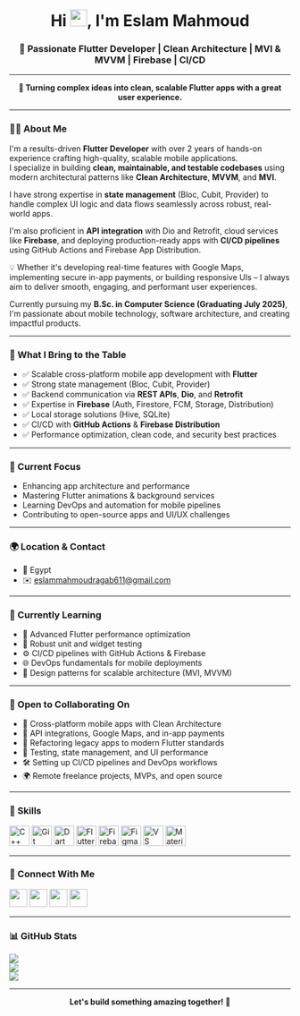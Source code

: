 <h1 align="center">Hi <img src="https://user-images.githubusercontent.com/18350557/176309783-0785949b-9127-417c-8b55-ab5a4333674e.gif" width="30" />, I'm Eslam Mahmoud</h1>

<h3 align="center">🚀 Passionate Flutter Developer | Clean Architecture | MVI & MVVM | Firebase | CI/CD</h3>

---

<p align="center">
  <b>🌟 Turning complex ideas into clean, scalable Flutter apps with a great user experience.</b>
</p>

---

### 👨‍💻 About Me

I'm a results-driven **Flutter Developer** with over 2 years of hands-on experience crafting high-quality, scalable mobile applications.  
I specialize in building **clean, maintainable, and testable codebases** using modern architectural patterns like **Clean Architecture**, **MVVM**, and **MVI**.

I have strong expertise in **state management** (Bloc, Cubit, Provider) to handle complex UI logic and data flows seamlessly across robust, real-world apps.

I'm also proficient in **API integration** with Dio and Retrofit, cloud services like **Firebase**, and deploying production-ready apps with **CI/CD pipelines** using GitHub Actions and Firebase App Distribution.

💡 Whether it's developing real-time features with Google Maps, implementing secure in-app payments, or building responsive UIs – I always aim to deliver smooth, engaging, and performant user experiences.

Currently pursuing my **B.Sc. in Computer Science (Graduating July 2025)**, I'm passionate about mobile technology, software architecture, and creating impactful products.

---

### 🧰 What I Bring to the Table

- ✅ Scalable cross-platform mobile app development with **Flutter**
- ✅ Strong state management (Bloc, Cubit, Provider)
- ✅ Backend communication via **REST APIs**, **Dio**, and **Retrofit**
- ✅ Expertise in **Firebase** (Auth, Firestore, FCM, Storage, Distribution)
- ✅ Local storage solutions (Hive, SQLite)
- ✅ CI/CD with **GitHub Actions** & **Firebase Distribution**
- ✅ Performance optimization, clean code, and security best practices

---

### 🚀 Current Focus

- Enhancing app architecture and performance
- Mastering Flutter animations & background services
- Learning DevOps and automation for mobile pipelines
- Contributing to open-source apps and UI/UX challenges

---

### 🌍 Location & Contact

- 📍 Egypt  
- ✉️ [eslammahmoudragab611@gmail.com](mailto:eslammahmoudragab611@gmail.com)

---

### 🧠 Currently Learning

- 🔧 Advanced Flutter performance optimization
- 🧪 Robust unit and widget testing
- ⚙️ CI/CD pipelines with GitHub Actions & Firebase
- 🌐 DevOps fundamentals for mobile deployments
- 🧠 Design patterns for scalable architecture (MVI, MVVM)

---

### 🤝 Open to Collaborating On

- 🚀 Cross-platform mobile apps with Clean Architecture
- 🔌 API integrations, Google Maps, and in-app payments
- 🧱 Refactoring legacy apps to modern Flutter standards
- 🧪 Testing, state management, and UI performance
- 🛠️ Setting up CI/CD pipelines and DevOps workflows
- 🌍 Remote freelance projects, MVPs, and open source

---

### 🎯 Skills

<p align="left">
  <img src="https://raw.githubusercontent.com/danielcranney/readme-generator/main/public/icons/skills/cplusplus-colored.svg" width="36" height="36" alt="C++" title="C++" />
  <img src="https://raw.githubusercontent.com/danielcranney/readme-generator/main/public/icons/skills/git-colored.svg" width="36" height="36" alt="Git" title="Git" />
  <img src="https://raw.githubusercontent.com/danielcranney/readme-generator/main/public/icons/skills/dart-colored.svg" width="36" height="36" alt="Dart" title="Dart" />
  <img src="https://raw.githubusercontent.com/danielcranney/readme-generator/main/public/icons/skills/flutter-colored.svg" width="36" height="36" alt="Flutter" title="Flutter" />
  <img src="https://raw.githubusercontent.com/danielcranney/readme-generator/main/public/icons/skills/firebase-colored.svg" width="36" height="36" alt="Firebase" title="Firebase" />
  <img src="https://raw.githubusercontent.com/danielcranney/readme-generator/main/public/icons/skills/figma-colored.svg" width="36" height="36" alt="Figma" title="Figma" />
  <img src="https://raw.githubusercontent.com/danielcranney/readme-generator/main/public/icons/skills/visualstudiocode-colored.svg" width="36" height="36" alt="VS Code" title="VS Code" />
  <img src="https://raw.githubusercontent.com/danielcranney/readme-generator/main/public/icons/skills/materialui-colored.svg" width="36" height="36" alt="Material UI" title="Material UI" />
</p>

---

### 🔗 Connect With Me

<p align="left">
  <a href="https://github.com/Eslam-mahmou" target="_blank"><img src="https://raw.githubusercontent.com/danielcranney/readme-generator/main/public/icons/socials/github.svg" width="32" height="32" /></a>
  <a href="https://www.linkedin.com/in/eslam-mahmoud611" target="_blank"><img src="https://raw.githubusercontent.com/danielcranney/readme-generator/main/public/icons/socials/linkedin.svg" width="32" height="32" /></a>
  <a href="https://www.instagram.com/eslam.mahmoud.18" target="_blank"><img src="https://raw.githubusercontent.com/danielcranney/readme-generator/main/public/icons/socials/instagram.svg" width="32" height="32" /></a>
  <a href="https://www.facebook.com/share/1AuPRz5Upt/" target="_blank"><img src="https://raw.githubusercontent.com/danielcranney/readme-generator/main/public/icons/socials/facebook.svg" width="32" height="32" /></a>
</p>

---

### 📊 GitHub Stats

<p align="left">
  <img src="https://github-readme-stats.vercel.app/api?username=Eslam-mahmou&show_icons=true&theme=tokyonight" />
  <br />
  <img src="https://github-readme-streak-stats.herokuapp.com/?user=Eslam-mahmou&theme=tokyonight" />
  <br />
  <img src="https://github-readme-stats.vercel.app/api/top-langs/?username=Eslam-mahmou&layout=compact&theme=tokyonight" />
</p>

---

<p align="center"><b>Let's build something amazing together! 🚀</b></p>
